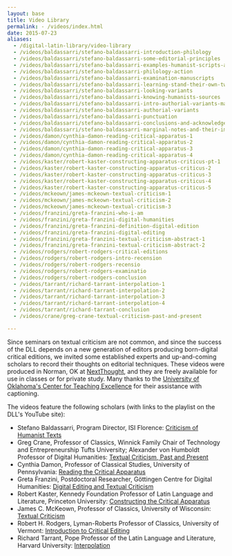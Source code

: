 ```yaml
---
layout: base
title: Video Library
permalink: - /videos/index.html
date: 2015-07-23
aliases:
  - /digital-latin-library/video-library
  - /videos/baldassarri/stefano-baldassarri-introduction-philology
  - /videos/baldassarri/stefano-baldassarri-some-editorial-principles
  - /videos/baldassarri/stefano-baldassarri-examples-humanist-scripts-and-critical-editions
  - /videos/baldassarri/stefano-baldassarri-philology-action
  - /videos/baldassarri/stefano-baldassarri-examination-manuscripts
  - /videos/baldassarri/stefano-baldassarri-learning-stand-their-own-two-feet
  - /videos/baldassarri/stefano-baldassarri-looking-variants
  - /videos/baldassarri/stefano-baldassarri-knowing-humanists-sources
  - /videos/baldassarri/stefano-baldassarri-intro-authorial-variants-marginalia-and-punctuation
  - /videos/baldassarri/stefano-baldassarri-authorial-variants
  - /videos/baldassarri/stefano-baldassarri-punctuation
  - /videos/baldassarri/stefano-baldassarri-conclusions-and-acknowledgements
  - /videos/baldassarri/stefano-baldassarri-marginal-notes-and-their-importance
  - /videos/damon/cynthia-damon-reading-critical-apparatus-1
  - /videos/damon/cynthia-damon-reading-critical-apparatus-2
  - /videos/damon/cynthia-damon-reading-critical-apparatus-3
  - /videos/damon/cynthia-damon-reading-critical-apparatus-4
  - /videos/kaster/robert-kaster-constructing-apparatus-criticus-pt-1
  - /videos/kaster/robert-kaster-constructing-apparatus-criticus-2
  - /videos/kaster/robert-kaster-constructing-apparatus-criticus-3
  - /videos/kaster/robert-kaster-constructing-apparatus-criticus-4
  - /videos/kaster/robert-kaster-constructing-apparatus-criticus-5
  - /videos/mckeown/james-mckeown-textual-criticism-1
  - /videos/mckeown/james-mckeown-textual-criticism-2
  - /videos/mckeown/james-mckeown-textual-criticism-3
  - /videos/franzini/greta-franzini-who-i-am
  - /videos/franzini/greta-franzini-digital-humanities
  - /videos/franzini/greta-franzini-definition-digital-edition
  - /videos/franzini/greta-franzini-digital-editing
  - /videos/franzini/greta-franzini-textual-criticism-abstract-1
  - /videos/franzini/greta-franzini-textual-criticism-abstract-2
  - /videos/rodgers/robert-rodgers-critical-editions
  - /videos/rodgers/robert-rodgers-intro-recension
  - /videos/rodgers/robert-rodgers-recensio
  - /videos/rodgers/robert-rodgers-examinatio
  - /videos/rodgers/robert-rodgers-conclusion
  - /videos/tarrant/richard-tarrant-interpolation-1
  - /videos/tarrant/richard-tarrant-interpolation-2
  - /videos/tarrant/richard-tarrant-interpolation-3
  - /videos/tarrant/richard-tarrant-interpolation-4
  - /videos/tarrant/richard-tarrant-conclusion
  - /videos/crane/greg-crane-textual-criticism-past-and-present

---
```


Since seminars on textual criticism are not common, and since the success of the DLL depends on a new generation of editors producing born-digital critical editions, we invited some established experts and up-and-coming scholars to record their thoughts on editorial techniques. These videos were produced in Norman, OK at [NextThought](https://www.nextthought.com), and they are freely available for use in classes or for private study. Many thanks to the [University of Oklahoma's Center for Teaching Excellence](http://www.ou.edu/cte.html) for their assistance with captioning.

The videos feature the following scholars (with links to the playlist on the DLL's YouTube site):

- Stefano Baldassarri, Program Director, ISI Florence: [Criticism of Humanist Texts](https://www.youtube.com/playlist?list=PLo8pZkfZN5h05u7YSjr87sgFcpUWmPgy6)
- Greg Crane, Professor of Classics, Winnick Family Chair of Technology and Entrepreneurship Tufts University; Alexander von Humboldt Professor of Digital Humanities: [Textual Criticism, Past and Present](https://www.youtube.com/playlist?list=PLo8pZkfZN5h0PgFE7JM9QssnlCsxirVoh)
- Cynthia Damon, Professor of Classical Studies, University of Pennsylvania: [Reading the Critical Apparatus](https://www.youtube.com/playlist?list=PLo8pZkfZN5h1ofSkKnyIZ59fHHwQ-MfGi)
- Greta Franzini, Postdoctoral Researcher, Göttingen Centre for Digital Humanities: [Digital Editing and Textual Criticism](https://www.youtube.com/playlist?list=PLo8pZkfZN5h24Q1sdZSJkeT0Phx31KKF7)
- Robert Kaster, Kennedy Foundation Professor of Latin Language and Literature, Princeton University: [Constructing the Critical Apparatus](https://www.youtube.com/playlist?list=PLo8pZkfZN5h1GRok-q_QBy_Gh3Og0Afot)
- James C. McKeown, Professor of Classics, University of Wisconsin: [Textual Criticism](https://www.youtube.com/playlist?list=PLo8pZkfZN5h3fPg7bI9CGVrMKEgsSbTY1)
- Robert H. Rodgers, Lyman-Roberts Professor of Classics, University of Vermont: [Introduction to Critical Editing](https://www.youtube.com/playlist?list=PLo8pZkfZN5h3gsM0EyiDp4FLPB8833yTW)
- Richard Tarrant, Pope Professor of the Latin Language and Literature, Harvard University: [Interpolation](https://www.youtube.com/playlist?list=PLo8pZkfZN5h2hIKi2DRPUFRNzbeyqRCbl)
